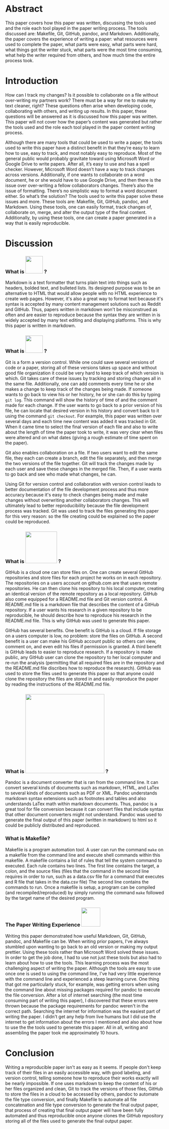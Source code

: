 # Abstract
This paper covers how this paper was written, discussing the tools used and the role each tool played in the paper writing process. The tools discussed are: Makefile, Git, GitHub, pandoc, and Markdown. Additionally, the paper covers the experience of writing a paper: what resources were used to complete the paper, what parts were easy, what parts were hard, what things got the writer stuck, what parts were the most time consuming, what help the writer required from others, and how much time the entire process took.

# Introduction

How can I track my changes? Is it possible to collaborate on a file without over-writing my partners work? There must be a way for me to make my text cleaner, right? These questions often arise when developing code, collaborating with others, and writing up results. In this paper, these questions will be answered as it is discussed how this paper was written. This paper will not cover how the paper’s content was generated but rather the tools used and the role each tool played in the paper content writing process. 

Although there are many tools that could be used to write a paper, the tools used to write this paper have a distinct benefit in that they’re easy to learn how to use, easy to track, and most notably easy to reproduce. Most of the general public would probably gravitate toward using Microsoft Word or Google Drive to write papers. After all, it’s easy to use and has a spell checker. However, Microsoft Word doesn’t have a way to track changes across versions. Additionally, if one wants to collaborate on a word document, he or she would have to use Google Drive, and then there is the issue over over-writing a fellow collaborators changes. There’s also the issue of formatting. There’s no simplistic way to format a word document either. So what’s the solution? The tools used to write this paper solve these issues and more. These tools are: Makefile, Git, GitHub, pandoc, and Markdown. Using these tools, one can easily format, track changes of, collaborate on, merge, and alter the output type of the final content. Additionally, by using these tools, one can create a paper generated in a way that is easily reproducible.

# Discussion

### What is <img src="images/markdown-logo.png" width="55"> ?

Markdown is a text formatter that turns plain text into things such as headers, bolded text, and bulleted lists. Its designed purpose was to be an alternative to HTML that would allow people with no HTML experience to create web pages. However, it's also a great way to format text because it's syntax is accepted by many content management solutions such as Reddit and GitHub. Thus, papers written in markdown won't be misconstrued as often and are easier to reproduce because the syntax they are written in is widely accepted by many text editing and displaying platforms. This is why this paper is written in markdown.

### What is <img src="images/git-logo.png" width="55"> ?

Git is a form a version control. While one could save several versions of code or a paper, storing all of these versions takes up space and without good file organization it could be very hard to keep track of which version is which. Git takes care of these issues by tracking and storing changes all in the same file. Additionally, one can add comments every time he or she makes a change to keep track of the changes being made. If someone wants to go back to view his or her history, he or she can do this by typing `git log`. This command will show the history of time of and the comment made for each change. If the user wants to go back to a prior version of his file, he can locate that desired version in his history and convert back to it using the command `git checkout`. For example, this paper was written over several days and each time new content was added it was tracked in Git. When it came time to select the final version of each file and also to write about the length of time the paper took to write, it was very clear when files were altered and on what dates (giving a rough estimate of time spent on the paper).

Git also enables collaboration on a file. If two users want to edit the same file, they each can create a branch, edit the file separately, and then merge the two versions of the file together. Git will track the changes made by each user and save these changes in the merged file. Then, if a user wants to go back and see who made what changes, he can.

Using Git for version control and collaboration with version control leads to better documentation of the file development process and thus more accuracy because it's easy to check changes being made and make changes without overwriting another collaborators changes. This will ultimately lead to better reproducibility because the file development process was tracked. Git was used to track the files generating this paper for this very reason: so the file creating could be explained so the paper could be reproduced.

### What is <img src="images/github-logo.png" width="100"> ?

GitHub is a cloud one can store files on. One can create several GitHub repositories and store files for each project he works on in each repository. The repositories on a users account on github.com are that users remote repositories. He can then clone his repository to his local computer, creating an identical version of the remote repository as a local repository. GitHub also come equipped for a README.md file and Git version control. A README.md file is a markdown file that describes the content of a GitHub repository. If a user wants his research in a given repository to be reproducible, he should describe how to reproduce his research in the README.md file. This is why GitHub was used to generate this paper. 

GitHub has several benefits. One benefit is GitHub is a cloud. If file storage on a users computer is low, no problem: store the files on GitHub. A second benefit is a user can make his GitHub account public so others can view, comment on, and even edit his files if permission is granted. A third benefit is GitHub leads to easier to reproduce research. If a repository is made public, any GitHub user can clone the repository to her local computer and re-run the analysis (permitting that all required files are in the repository and the README.md file discribes how to reproduce the research). GitHub was used to store the files used to generate this paper so that anyone could clone the repository the files are stored in and easily reproduce the paper by reading the instructions of the README.md file.

### What is <img src="images/pandoc-logo.png" width = "250"> ?

Pandoc is a document converter that is ran from the command line. It can convert several kinds of documents such as markdown, HTML, and LaTex to several kinds of documents such as PDF or XML. Pandoc understands markdown syntax extensions such as footnotes and tables and also understands LaTex math within markdown documents. Thus, pandoc is a great tool for file conversion because it can convert files that include syntax that other document converters might not understand. Pandoc was used to generate the final output of this paper (written in markdown) to html so it could be publicly distributed and reproduced.

### What is Makefile?

Makefile is a program automation tool. A user can run the command `make` on a makefile from the command line and execute shell commands within this makefile. A makefile contains a list of rules that tell the system command to executed. Each rule contains two lines. The first line contains the target, a colon, and the source files (files that the command in the second line requires in order to run, such as a data.csv file for a command that executes and R file that takes in the data.csv file) The second line contains the commands to run. Once a makefile is setup, a program can be compiled (and recompiled/reproduced) by simply running the command `make` followed by the target name of the desired program.

### The Paper Writing Experience <img src="images/stat159-logo.png" width="60"> 

Writing this paper demonstrated how useful Markdown, Git, GitHub, pandoc, and Makefile can be. When writing prior papers, I've always stumbled upon wanting to go back to an old version or making my output prettier. Using these tools rather than Microsoft Word solved these issues. In order to get the job done, I had to use not just these tools but also had to learn about how to use the tools. This learning process was the most challenging aspect of writing the paper. Although the tools are easy to use once one is used to using the command line, I've had very little experience with the command line and experienced a steep learning curve. One thing that got me particularly stuck, for example, was getting errors when using the command line about missing packages required for pandoc to execute the file conversion. After a lot of internet searching (the most time consuming part of writing this paper), I discovered that these errors were thrown because the package requirements for pandoc weren't in the correct path. Searching the internet for information was the easiest part of writing the paper. I didn't get any help from live humans but I did use the internet to get information about the errors I mentioned and also about how to use the the tools used to generate this paper. All in all, writing and assembling the paper took me approximately 10 hours.

# Conclusion

Writing a reproducible paper isn't as easy as it seems. If people don't keep track of their files in an easily accessible way, with good labeling, and version control, telling someone how to reproduce their works exactly will be nearly impossible. If one uses markdown to keep the content of his or her files organized and clean, Git to track the versions of those files, GitHub to store the files in a cloud to be accessed by others, pandoc to automate the file type conversion, and finally Makefile to automate all file concatenation and file type conversion to generate the final output paper, that process of creating that final output paper will have been fully automated and thus reproducible once anyone clones the GitHub repository storing all of the files used to generate the final output paper.

